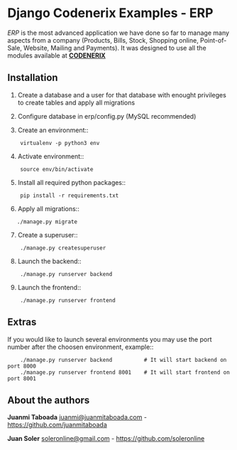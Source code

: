 # Django Codenerix  Examples - ERP

*ERP* is the most advanced application we have done so far to manage many aspects from a company (Products, Bills, Stock, Shopping online, Point-of-Sale, Website, Mailing and Payments). It was designed to use all the modules available at **[CODENERIX](https://github.com/codenerix)**


## Installation

1. Create a database and a user for that database with enought privileges to create tables and apply all migrations

2. Configure database in erp/config.py (MySQL recommended)

3. Create an environment::
```
    virtualenv -p python3 env
```

4. Activate environment::
```
    source env/bin/activate
```

5. Install all required python packages::
```
    pip install -r requirements.txt
```

6. Apply all migrations::
```
   ./manage.py migrate
```

7. Create a superuser::
```
    ./manage.py createsuperuser
```

8. Launch the backend::
```
    ./manage.py runserver backend
```

9. Launch the frontend::
```
    ./manage.py runserver frontend
```


## Extras

If you would like to launch several environments you may use the port number after the choosen environment, example::

```
    ./manage.py runserver backend          # It will start backend on port 8000
    ./manage.py runserver frontend 8001    # It will start frontend on port 8001
```

## About the authors

**Juanmi Taboada** <juanmi@juanmitaboada.com> - https://github.com/juanmitaboada

**Juan Soler** <soleronline@gmail.com> - https://github.com/soleronline
